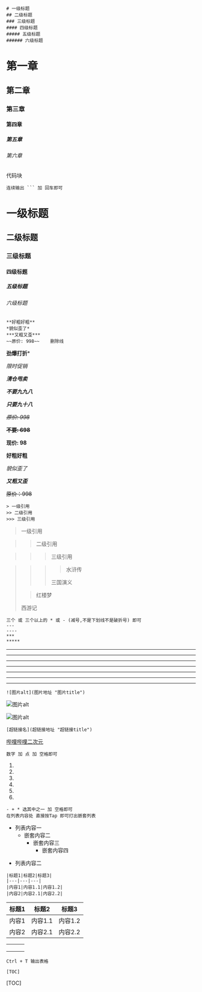 ```
# 一级标题
## 二级标题
### 三级标题
#### 四级标题
##### 五级标题
###### 六级标题
```

# 第一章

## 第二章

### 第三章

#### 第四章

##### 第五章

###### 第六章



代码块

```
连续输出 ``` 加 回车即可
```











# 一级标题

## 二级标题

### 三级标题

#### 四级标题

##### 五级标题

###### 六级标题





```
**好粗好粗**
*貌似歪了*
***又粗又歪***
~~原价: 998~~    删除线
```



**劲爆打折***

*限时促销*

***清仓甩卖***

***不要九九八***

***只要九十八***

~~*原价: 998*~~

**~~不要: 698~~**

**现价: 98**









**好粗好粗**

*貌似歪了*

***又粗又歪***

~~原价：998~~



```
> 一级引用
>> 二级引用
>>> 三级引用
```

> 一级引用

> > 二级引用

> > > 三级引用





> > > > 水浒传
> > >
> > > 三国演义
>
> > 红楼梦
>
> 西游记











```
三个 或 三个以上的 * 或 - (减号,不是下划线不是破折号) 即可
---
----
***
*****
```



***

---

---------

--------------



------

--------

*****







```
![图片alt](图片地址 "图片title")
```



![图片alt](https://timgsa.baidu.com/timg?image&quality=80&size=b9999_10000&sec=1551113751448&di=3ad16e93e78d08cecf510114550711bf&imgtype=0&src=http%3A%2F%2Fb-ssl.duitang.com%2Fuploads%2Fitem%2F201507%2F20%2F20150720134752_H54MV.jpeg "泰勒斯威夫特")















![图片alt](https://timgsa.baidu.com/timg?image&quality=80&size=b9999_10000&sec=1551073322310&di=d4615d8e63cdaaa7d084c96430912d98&imgtype=0&src=http%3A%2F%2Fimg3.duitang.com%2Fuploads%2Fitem%2F201507%2F04%2F20150704230314_skjYr.jpeg "taylor")











```
[超链接名](超链接地址 "超链接title")
```





[哔哩哔哩二次元](https://www.bilibili.com  "哔哩哔哩干杯")



```
数字 加 点 加 空格即可
```



1. 
2. 

3. 
4. 

5. 
6. 

```
- + * 选其中之一 加 空格即可
在列表内容处 直接按Tap 即可打出嵌套列表
```



- 列表内容一
  - 嵌套内容二
    - 嵌套内容三
      - 嵌套内容四

* 列表内容二



```
|标题1|标题2|标题3|
|---|---|---|
|内容1|内容1.1|内容1.2|
|内容2|内容2.1|内容2.2|
```

| 标题1 | 标题2   | 标题3   |
| ----- | ------- | ------- |
| 内容1 | 内容1.1 | 内容1.2 |
| 内容2 | 内容2.1 | 内容2.2 |



|      |      |      |
| ---- | ---- | ---- |
|      |      |      |
|      |      |      |
|      |      |      |

```
Ctrl + T 输出表格
```



```
[TOC]
```





[TOC]



